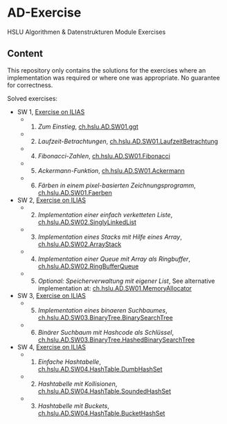# AD-Exercise
HSLU Algorithmen & Datenstrukturen Module Exercises

## Content

This repository only contains the solutions for the exercises where an
implementation was required or where one was appropriate.
No guarantee for correctness.

Solved exercises:

* SW 1, [Exercise on ILIAS](https://elearning.hslu.ch/ilias/goto.php?target=file_3297997_download)
  * 1. *Zum Einstieg*, [ch.hslu.AD.SW01.ggt](src/main/java/ch/hslu/AD/SW01/ggT/App.java)
  * 2. *Laufzeit-Betrachtungen*, [ch.hslu.AD.SW01.LaufzeitBetrachtung](src/main/java/ch/hslu/AD/SW01/LaufzeitBetrachtung/App.java)
  * 4. *Fibonacci-Zahlen*, [ch.hslu.AD.SW01.Fibonacci](src/main/java/ch/hslu/AD/SW01/Fibonacci/App.java)
  * 5. *Ackermann-Funktion*, [ch.hslu.AD.SW01.Ackermann](src/main/java/ch/hslu/AD/SW01/Ackermann/App.java)
  * 6. *Färben in einem pixel-basierten Zeichnungsprogramm*, [ch.hslu.AD.SW01.Faerben](src/main/java/ch/hslu/AD/SW01/Faerben/App.java)
* SW 2, [Exercise on ILIAS](https://elearning.hslu.ch/ilias/goto.php?target=file_3304344_download)
  * 2. *Implementation einer einfach verketteten Liste*, [ch.hslu.AD.SW02.SinglyLinkedList](src/main/java/ch/hslu/AD/SW02/SinglyLinkedList/SinglyLinkedList.java)
  * 3. *Implementation eines Stacks mit Hilfe eines Array*, [ch.hslu.AD.SW02.ArrayStack](src/main/java/ch/hslu/AD/SW02/ArrayStack/ArrayStack.java)
  * 4. *Implementation einer Queue mit Array als Ringbuffer*, [ch.hslu.AD.SW02.RingBufferQueue](src/main/java/ch/hslu/AD/SW02/RingBufferQueue/RingBufferQueue.java)
  * 5. *Optional: Speicherverwaltung mit eigener List*, See alternative implementation at: [ch.hslu.AD.SW01.MemoryAllocator](src/main/java/ch/hslu/AD/SW01/MemoryAllocator)
* SW 3, [Exercise on ILIAS](https://elearning.hslu.ch/ilias/goto.php?target=file_3311023_download)
  * 5. *Implementation eines binaeren Suchbaumes*, [ch.hslu.AD.SW03.BinaryTree.BinarySearchTree](src/main/java/ch/hslu/AD/SW03/BinaryTree/BinarySearchTree.java)
  * 6. *Binärer Suchbaum mit Hashcode als Schlüssel*, [ch.hslu.AD.SW03.BinaryTree.HashedBinarySearchTree](src/main/java/ch/hslu/AD/SW03/BinaryTree/HashedBinarySearchTree.java)
* SW 4, [Exercise on ILIAS](https://elearning.hslu.ch/ilias/goto.php?target=file_3319689_download)
  * 1. *Einfache Hashtabelle*, [ch.hslu.AD.SW04.HashTable.DumbHashSet](src/main/java/ch/hslu/AD/SW04/HashTable/DumbHashSet.java)
  * 2. *Hashtabelle mit Kollisionen*, [ch.hslu.AD.SW04.HashTable.SoundedHashSet](src/main/java/ch/hslu/AD/SW04/HashTable/SoundedHashSet.java)
  * 3. *Hashtabelle mit Buckets*, [ch.hslu.AD.SW04.HashTable.BucketHashSet](src/main/java/ch/hslu/AD/SW04/HashTable/BucketHashSet.java)
